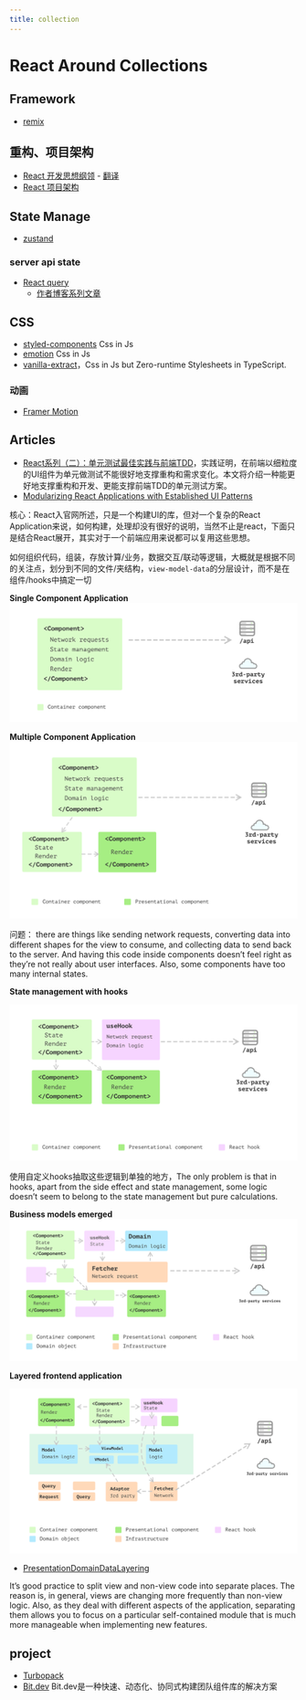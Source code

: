 ```yaml
---
title: collection
---
```


# React Around Collections


## Framework

- [remix](https://remix.run/)
## 重构、项目架构

- [React 开发思想纲领](https://github.com/mithi/react-philosophies) - [翻译](https://juejin.cn/post/7076244324614144014)
- [React 项目架构](https://github.com/alan2207/bulletproof-react)


## State Manage
- [zustand](https://github.com/pmndrs/zustand)

### server api state

- [React query](https://tanstack.com/query/v5/docs/react/overview)
  - [作者博客系列文章](https://tkdodo.eu/blog/placeholder-and-initial-data-in-react-query)

## CSS

- [styled-components](https://styled-components.com/) Css in Js
- [emotion](https://emotion.sh/docs/introduction) Css in Js
- [vanilla-extract](https://github.com/vanilla-extract-css/vanilla-extract)，Css in Js but Zero-runtime Stylesheets in TypeScript.

### 动画

- [Framer Motion](https://www.framer.com/motion/)

## Articles
- [React系列（二）：单元测试最佳实践与前端TDD](https://ethan.thoughtworkers.me/#/post/2023-12-10-react-unit-testing-best-practices-v2)，实践证明，在前端以细粒度的UI组件为单元做测试不能很好地支撑重构和需求变化。本文将介绍一种能更好地支撑重构和开发、更能支撑前端TDD的单元测试方案。
- [Modularizing React Applications with Established UI Patterns](https://martinfowler.com/articles/modularizing-react-apps.html)

核心：React入官网所述，只是一个构建UI的库，但对一个复杂的React Application来说，如何构建，处理却没有很好的说明，当然不止是react，下面只是结合React展开，其实对于一个前端应用来说都可以复用这些思想。

如何组织代码，组装，存放计算/业务，数据交互/联动等逻辑，大概就是根据不同的关注点，划分到不同的文件/夹结构，`view-model-data`的分层设计，而不是在组件/hooks中搞定一切

**Single Component Application**
![](./modularizing-react-apps-images/1.png)

**Multiple Component Application**
![](./modularizing-react-apps-images/2.png)

问题： there are things like sending network requests, converting data into different shapes for the view to consume, and collecting data to send back to the server. And having this code inside components doesn’t feel right as they’re not really about user interfaces. Also, some components have too many internal states.

**State management with hooks**

![](./modularizing-react-apps-images/3.png)

使用自定义hooks抽取这些逻辑到单独的地方，The only problem is that in hooks, apart from the side effect and state management, some logic doesn’t seem to belong to the state management but pure calculations.

**Business models emerged**
![](./modularizing-react-apps-images/4.png)

**Layered frontend application**

![](./modularizing-react-apps-images/5.png)

- [PresentationDomainDataLayering](https://martinfowler.com/bliki/PresentationDomainDataLayering.html)


It’s good practice to split view and non-view code into separate places. The reason is, in general, views are changing more frequently than non-view logic. Also, as they deal with different aspects of the application, separating them allows you to focus on a particular self-contained module that is much more manageable when implementing new features.

## project 
- [Turbopack](https://github.com/vercel/turbo)
- [Bit.dev](https://bit.dev/docs/quick-start) Bit.dev是一种快速、动态化、协同式构建团队组件库的解决方案
